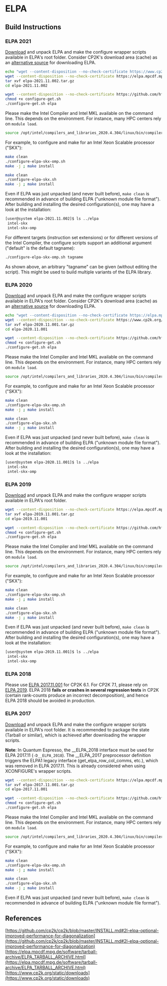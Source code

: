 # ELPA<a name="eigenvalue-solvers-for-petaflop-applications-elpa"></a>

## Build Instructions

### ELPA 2021

[Download](https://elpa.mpcdf.mpg.de/software/tarball-archive/ELPA_TARBALL_ARCHIVE.html) and unpack ELPA and make the configure wrapper scripts available in ELPA's root folder. Consider CP2K's download area (cache) as an [alternative source](https://www.cp2k.org/static/downloads) for downloading ELPA.

```bash
echo "wget --content-disposition --no-check-certificate https://www.cp2k.org/static/downloads/elpa-2021.11.002.tar.gz"
wget --content-disposition --no-check-certificate https://elpa.mpcdf.mpg.de/software/tarball-archive/Releases/2021.11.002/elpa-2021.11.002.tar.gz
tar xvf elpa-2021.11.002.tar.gz
cd elpa-2021.11.002

wget --content-disposition --no-check-certificate https://github.com/hfp/xconfigure/raw/main/configure-get.sh
chmod +x configure-get.sh
./configure-get.sh elpa
```

Please make the Intel Compiler and Intel&#160;MKL available on the command line. This depends on the environment. For instance, many HPC centers rely on `module load`.

```bash
source /opt/intel/compilers_and_libraries_2020.4.304/linux/bin/compilervars.sh intel64
```

For example, to configure and make for an Intel Xeon Scalable processor ("SKX"):

```bash
make clean
./configure-elpa-skx-omp.sh
make -j ; make install

make clean
./configure-elpa-skx.sh
make -j ; make install
```

Even if ELPA was just unpacked (and never built before), `make clean` is recommended in advance of building ELPA ("unknown module file format"). After building and installing the desired configuration(s), one may have a look at the installation:

```bash
[user@system elpa-2021.11.002]$ ls ../elpa
 intel-skx
 intel-skx-omp
```

For different targets (instruction set extensions) or for different versions of the Intel Compiler, the configure scripts support an additional argument ("default" is the default tagname):

```bash
./configure-elpa-skx-omp.sh tagname
```

As shown above, an arbitrary "tagname" can be given (without editing the script). This might be used to build multiple variants of the ELPA library.

### ELPA 2020

[Download](https://elpa.mpcdf.mpg.de/software/tarball-archive/ELPA_TARBALL_ARCHIVE.html) and unpack ELPA and make the configure wrapper scripts available in ELPA's root folder. Consider CP2K's download area (cache) as an [alternative source](https://www.cp2k.org/static/downloads) for downloading ELPA.

```bash
echo "wget --content-disposition --no-check-certificate https://elpa.mpcdf.mpg.de/software/tarball-archive/Releases/2020.11.001/elpa-2020.11.001.tar.gz"
wget --content-disposition --no-check-certificate https://www.cp2k.org/static/downloads/elpa-2020.11.001.tar.gz
tar xvf elpa-2020.11.001.tar.gz
cd elpa-2020.11.001

wget --content-disposition --no-check-certificate https://github.com/hfp/xconfigure/raw/main/configure-get.sh
chmod +x configure-get.sh
./configure-get.sh elpa
```

Please make the Intel Compiler and Intel&#160;MKL available on the command line. This depends on the environment. For instance, many HPC centers rely on `module load`.

```bash
source /opt/intel/compilers_and_libraries_2020.4.304/linux/bin/compilervars.sh intel64
```

For example, to configure and make for an Intel Xeon Scalable processor ("SKX"):

```bash
make clean
./configure-elpa-skx-omp.sh
make -j ; make install

make clean
./configure-elpa-skx.sh
make -j ; make install
```

Even if ELPA was just unpacked (and never built before), `make clean` is recommended in advance of building ELPA ("unknown module file format"). After building and installing the desired configuration(s), one may have a look at the installation:

```bash
[user@system elpa-2020.11.001]$ ls ../elpa
 intel-skx
 intel-skx-omp
```

### ELPA 2019

[Download](https://elpa.mpcdf.mpg.de/software/tarball-archive/ELPA_TARBALL_ARCHIVE.html) and unpack ELPA and make the configure wrapper scripts available in ELPA's root folder.

```bash
wget --content-disposition --no-check-certificate https://elpa.mpcdf.mpg.de/software/tarball-archive/Releases/2019.11.001/elpa-2019.11.001.tar.gz
tar xvf elpa-2019.11.001.tar.gz
cd elpa-2019.11.001

wget --content-disposition --no-check-certificate https://github.com/hfp/xconfigure/raw/main/configure-get.sh
chmod +x configure-get.sh
./configure-get.sh elpa
```

Please make the Intel Compiler and Intel&#160;MKL available on the command line. This depends on the environment. For instance, many HPC centers rely on `module load`.

```bash
source /opt/intel/compilers_and_libraries_2020.4.304/linux/bin/compilervars.sh intel64
```

For example, to configure and make for an Intel Xeon Scalable processor ("SKX"):

```bash
make clean
./configure-elpa-skx-omp.sh
make -j ; make install

make clean
./configure-elpa-skx.sh
make -j ; make install
```

Even if ELPA was just unpacked (and never built before), `make clean` is recommended in advance of building ELPA ("unknown module file format"). After building and installing the desired configuration(s), one may have a look at the installation:

```bash
[user@system elpa-2019.11.001]$ ls ../elpa
 intel-skx
 intel-skx-omp
```

### ELPA 2018

Please use [ELPA&#160;2017.11.001](#elpa-2017) for CP2K&#160;6.1. For CP2K&#160;7.1, please rely on [ELPA&#160;2019](#elpa-2019). ELPA&#160;2018 **fails or crashes in several regression tests** in CP2K (certain rank-counts produce an incorrect decomposition), and hence ELPA&#160;2018 should be avoided in production.

### ELPA 2017

[Download](https://elpa.mpcdf.mpg.de/software/tarball-archive/ELPA_TARBALL_ARCHIVE.html) and unpack ELPA and make the configure wrapper scripts available in ELPA's root folder. It is recommended to package the state (Tarball or similar), which is achieved after downloading the wrapper scripts.

**Note**: In Quantum Espresso, the __ELPA_2018 interface must be used for ELPA 2017.11 (`-D__ELPA_2018`). The __ELPA_2017 preprocessor definition triggers the ELPA1 legacy interface (get_elpa_row_col_comms, etc.), which was removed in ELPA&#160;2017.11. This is already considered when using XCONFIGURE's wrapper scripts.

```bash
wget --content-disposition --no-check-certificate https://elpa.mpcdf.mpg.de/software/tarball-archive/Releases/2017.11.001/elpa-2017.11.001.tar.gz
tar xvf elpa-2017.11.001.tar.gz
cd elpa-2017.11.001

wget --content-disposition --no-check-certificate https://github.com/hfp/xconfigure/raw/main/configure-get.sh
chmod +x configure-get.sh
./configure-get.sh elpa
```

Please make the Intel Compiler and Intel&#160;MKL available on the command line. This depends on the environment. For instance, many HPC centers rely on `module load`.

```bash
source /opt/intel/compilers_and_libraries_2020.4.304/linux/bin/compilervars.sh intel64
```

For example, to configure and make for an Intel Xeon Scalable processor ("SKX"):

```bash
make clean
./configure-elpa-skx-omp.sh
make -j ; make install

make clean
./configure-elpa-skx.sh
make -j ; make install
```

Even if ELPA was just unpacked (and never built before), `make clean` is recommended in advance of building ELPA ("unknown module file format").

## References

[https://github.com/cp2k/cp2k/blob/master/INSTALL.md#2l-elpa-optional-improved-performance-for-diagonalization](https://github.com/cp2k/cp2k/blob/master/INSTALL.md#2l-elpa-optional-improved-performance-for-diagonalization)  
[https://elpa.mpcdf.mpg.de/software/tarball-archive/ELPA_TARBALL_ARCHIVE.html](https://elpa.mpcdf.mpg.de/software/tarball-archive/ELPA_TARBALL_ARCHIVE.html)  
[https://www.cp2k.org/static/downloads](https://www.cp2k.org/static/downloads)
